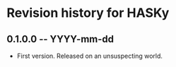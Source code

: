 # Revision history for HASKy

## 0.1.0.0 -- YYYY-mm-dd

* First version. Released on an unsuspecting world.
